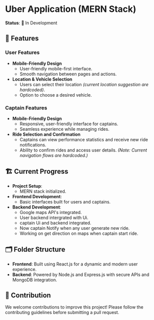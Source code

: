 # Uber Application (MERN Stack)  
**Status**: 🚧 In Development  


## 🚀 Features  

### User Features  
- **Mobile-Friendly Design**  
  - User-friendly mobile-first interface.  
  - Smooth navigation between pages and actions.  
- **Location & Vehicle Selection**  
  - Users can select their location *(current location suggestion are hardcoded)*.  
  - Option to choose a desired vehicle.  

### Captain Features  
- **Mobile-Friendly Design**  
  - Responsive, user-friendly interface for captains.  
  - Seamless experience while managing rides.  
- **Ride Selection and Confirmation**  
  - Captains can view performance statistics and receive new ride notifications.  
  - Ability to confirm rides and access user details. *(Note: Current navigation flows are hardcoded.)*  

## 🏗️ Current Progress  
- **Project Setup**:  
  - MERN stack initialized.  
- **Frontend Development**:  
  - Basic interfaces built for users and captains.  
- **Backend Development**:  
  - Google maps API's integrated. 
  - User backend intergrated with Ui. 
  - captain Ui and backend integrated. 
  - Now captain Notify when any user generate new ride. 
  - Working on get direction on maps when captain start ride. 

## 🗂️ Folder Structure  
- **Frontend**: Built using React.js for a dynamic and modern user experience.  
- **Backend**: Powered by Node.js and Express.js with secure APIs and MongoDB integration.  

## 🤝 Contribution  
We welcome contributions to improve this project! Please follow the contributing guidelines before submitting a pull request.  
